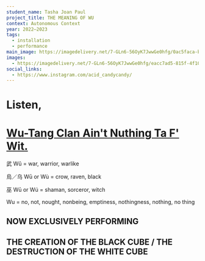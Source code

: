 ```yaml
---
student_name: Tasha Joan Paul
project_title: THE MEANING OF WU
context: Autonomous Context
year: 2022—2023
tags:
  - installation
  - performance
main_image: https://imagedelivery.net/7-GLn6-56OyK7JwwGe0hfg/0ac5faca-ba7c-485d-c8ce-2c0a12039b00
images:
  - https://imagedelivery.net/7-GLn6-56OyK7JwwGe0hfg/eacc7ad5-815f-4f10-dfcb-c49adf5cd000
social_links:
  - https://www.instagram.com/acid_candycandy/
---
```

# L﻿isten,

# [Wu-Tang Clan Ain't Nuthing Ta F' Wit.](https://www.youtube.com/watch?v=cPRKsKwEdUQ&ab_channel=WuTangClanVEVO)

武 Wǔ = war, warrior, warlike

烏／乌 Wū or Wù = crow, raven, black

巫 Wū or Wú = shaman, sorceror, witch

Wu = no, not, nought, nonbeing, emptiness, nothingness, nothing, no thing

## **NOW EXCLUSIVELY PERFORMING** 

## **THE CREATION OF THE BLACK CUBE** / THE DESTRUCTION OF THE WHITE CUBE